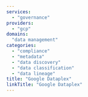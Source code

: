 ```yaml
---
services:
  - "governance"
providers:
  - "gcp"
domains:
  "data management"
categories:
  - "compliance"
  - "metadata"
  - "data discovery"
  - "data classification"
  - "data lineage"
title: "Google Dataplex"
linkTitle: "Google Dataplex"
---
```


